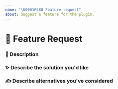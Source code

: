 ```yaml
---
name: "\U0001F680 Feature request"
about: Suggest a feature for the plugin.
---
```


# 🚀 Feature Request

### 📝 Description

<!-- A clear and concise description of the problem or missing capability. -->

### ✨ Describe the solution you'd like

<!-- If you have a solution in mind, please describe it. -->

### ✍️ Describe alternatives you've considered

<!-- Have you considered any alternative solutions or workarounds? -->
